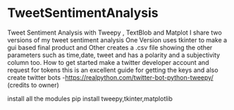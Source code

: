 # TweetSentimentAnalysis
Tweet Sentiment Analysis with Tweepy , TextBlob and Matplot
I share two versions of my tweet sentiment analysis
One Version uses tkinter to make a gui based final product and 
Other creates a .csv file showing the other parameters such as time,date, tweet and has a polarity and a subjectivity column too.
How to get started make a twitter developer account and request for tokens
this is an excellent guide for getting the keys and also create twitter bots
-https://realpython.com/twitter-bot-python-tweepy/  (credits to owner)

install all the modules 
pip install tweepy,tkinter,matplotlib
